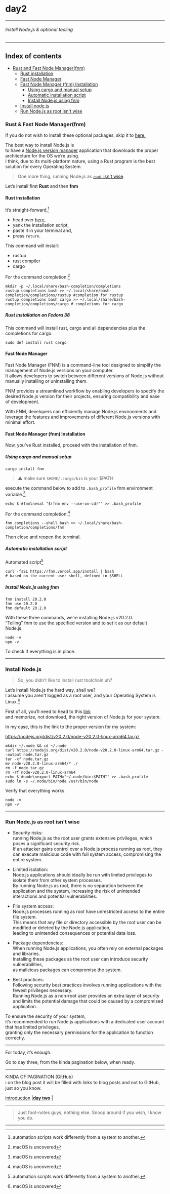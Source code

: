 # day2

___

###### Install Node.js & optional tooling

___

## Index of contents

- [Rust and Fast Node Manager(fnm)](#rust--fast-node-managerfnm)
  - [Rust installation](#rust-installation)
  - [Fast Node Manager](#fast-node-manager)
  - [Fast Node Manager (fnm) Installation](#fast-node-manager-fnm-installation)
    - [Using cargo and manual setup](#using-cargo-and-manual-setup)
    - [Automatic installation script](#automatic-installation-script)
    - [Install Node.js using fnm]()
  - [Install node.js](#install-nodejs)
  - [Run Node.js as root isn't wise](#run-nodejs-as-root-isnt-wise)


### Rust & Fast Node Manager(fnm)

If you do not wish to install these optional packages, skip it to [here.](#install-nodejs)

The best way to install Node.js is  
to have a <u>Node.js version manager</u> application that downloads the proper architecture for the OS we’re using.  
I think, due to its multi-platform nature, using a Rust program is the best solution for every Operating System.  

> One more thing, running Node.js as [`root` isn't wise](#run-nodejs-as-root-isnt-wise).

Let’s install first **Rust** and then **fnm**

#### Rust installation

It’s straight-forward,[^2]  
- head over [here](https://www.rust-lang.org/tools/install),  
- yank the installation script,
- paste it in your terminal and,
- press `return`.

This command will install:

- rustup
- rust compiler
- cargo

For the command completion:[^1]

```shell
mkdir -p ~/.local/share/bash-completion/completions
rustup completions bash >> ~/.local/share/bash-completion/completions/rustup #completion for rustup
rustup completions bash cargo >> ~/.local/share/bash-completion/completions/cargo # completions for cargo
```

##### Rust installation on Fedora 38

This command will install rust, cargo and all dependencies plus the completions for cargo.

```shell
sudo dnf install rust cargo
```

#### Fast Node Manager

Fast Node Manager (FNM) is a command-line tool designed to simplify the management of Node.js versions on your computer.  
It allows developers to switch between different versions of Node.js without manually installing or uninstalling them.

FNM provides a streamlined workflow by enabling developers to specify the desired Node.js version for their projects,
ensuring compatibility and ease of development.

With FNM, developers can efficiently manage Node.js environments
and leverage the features and improvements of different Node.js versions with minimal effort.

#### Fast Node Manager (fnm) Installation

Now, you've Rust installed, proceed with the installation of fnm.

##### Using cargo and manual setup

```shell
cargo install fnm
```

> ⚠ make sure `$HOME/.cargo/bin` is your $PATH

execute the command below to add to `.bash_profile` fnm environment variable.[^1]

```shell
echo $'#fnm\neval "$(fnm env --use-on-cd)"' >> .bash_profile
```

For the command completion:[^1]

```shell
fnm completions --shell bash >> ~/.local/share/bash-completion/completions/fnm
```

Then close and reopen the terminal. 

##### Automatic installation script

Automated script[^2]

```shell
curl -fsSL https://fnm.vercel.app/install | bash
# based on the current user shell, defined in $SHELL
```

##### Install Node.js using fnm

```shell
fnm install 20.2.0
fnm use 20.2.0
fnm default 20.2.0 
```

With these three commands, we’re installing Node.js v20.2.0.  
“Telling” fnm to use the specified version and to set it as our default Node.js.

```shell
node -v
npm -v
```

To check if everything is in place.

___

### Install Node.js

> So, you didn't like to install rust toolchain uh?

Let’s install Node.js the hard way, shall we?  
I assume you aren't logged as a root user, and your Operating System is Linux.[^1]

First of all, you’ll need to head to this [link](https://nodejs.org/dist/v20.2.0/)  
and memorize, not download, the right version of Node.js for your system.

In my case, this is the link to the proper version for my system:

https://nodejs.org/dist/v20.2.0/node-v20.2.0-linux-arm64.tar.gz

```shell
mkdir ~/.node && cd ~/.node
curl https://nodejs.org/dist/v20.2.0/node-v20.2.0-linux-arm64.tar.gz --output node.tar.gz
tar -xf node.tar.gz
mv node-v20.2.0-linux-arm64/* ./
rm -f node.tar.gz
rm -rf node-v20.2.0-linux-arm64
echo $'#node\nexport PATH="~/.node/bin:$PATH"' >> .bash_profile 
sudo ln -s ~/.node/bin/node /usr/bin/node
```

Verify that everything works.

```shell
node -v
npm -v
```

___

### Run Node.js as root isn't wise

- Security risks:  
  running Node.js as the root user grants extensive privileges, which poses a significant security risk.  
  If an attacker gains control over a Node.js process running as root, 
  they can execute malicious code with full system access, compromising the entire system.

- Limited isolation:  
  Node.js applications should ideally be run with limited privileges to isolate them from other system processes.  
  By running Node.js as root, there is no separation between the application and the system,
  increasing the risk of unintended interactions and potential vulnerabilities.

- File system access:  
  Node.js processes running as root have unrestricted access to the entire file system.  
  This means
  that any file or directory accessible by the root user can be modified or deleted by the Node.js application,  
  leading to unintended consequences or potential data loss.

- Package dependencies:  
  When running Node.js applications, you often rely on external packages and libraries.  
  Installing these packages as the root user can introduce security vulnerabilities,  
  as malicious packages can compromise the system.

- Best practices:  
  Following security best practices involves running applications with the fewest privileges necessary.  
  Running Node.js as a non-root user provides an extra layer of security  
  and limits the potential damage that could be caused by a compromised application.

To ensure the security of your system,  
it’s recommended to run Node.js applications with a dedicated user account that has limited privileges,  
granting only the necessary permissions for the application to function correctly.

___

For today, it’s enough.

Go to day three, from the kinda pagination below, when ready.

___

KINDA OF PAGINATION (GitHub)  
ℹ on the blog post it will be filled with links to blog posts and not to GitHub, just so you know.

[introduction](https://github.com/ominesledlooopp/typescript-function-overloading#readme/)
|**[day two](https://github.com/ominesledlooopp/typescript-function-overloading/blob/main/pages/day2.md)**
|[]()

___

>Just foot-notes guys, nothing else. Snoop around if you wish, I know you do.

[^1]: macOS is uncovered
[^2]: automation scripts work differently from a system to another.

___